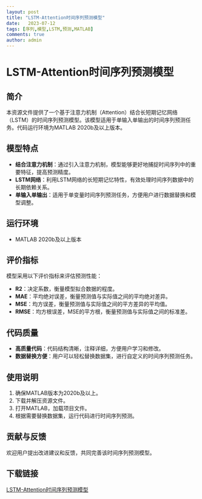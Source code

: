 ```yaml
---
layout: post
title: "LSTM-Attention时间序列预测模型"
date:   2023-07-12
tags: [序列,模型,LSTM,预测,MATLAB]
comments: true
author: admin
---
```

# LSTM-Attention时间序列预测模型

## 简介
本资源文件提供了一个基于注意力机制（Attention）结合长短期记忆网络（LSTM）的时间序列预测模型。该模型适用于单输入单输出的时间序列预测任务。代码运行环境为MATLAB 2020b及以上版本。

## 模型特点
- **结合注意力机制**：通过引入注意力机制，模型能够更好地捕捉时间序列中的重要特征，提高预测精度。
- **LSTM网络**：利用LSTM网络的长短期记忆特性，有效处理时间序列数据中的长期依赖关系。
- **单输入单输出**：适用于单变量时间序列预测任务，方便用户进行数据替换和模型调整。

## 运行环境
- MATLAB 2020b及以上版本

## 评价指标
模型采用以下评价指标来评估预测性能：
- **R2**：决定系数，衡量模型拟合数据的程度。
- **MAE**：平均绝对误差，衡量预测值与实际值之间的平均绝对差异。
- **MSE**：均方误差，衡量预测值与实际值之间的平方差异的平均值。
- **RMSE**：均方根误差，MSE的平方根，衡量预测值与实际值之间的标准差。

## 代码质量
- **高质量代码**：代码结构清晰，注释详细，方便用户学习和修改。
- **数据替换方便**：用户可以轻松替换数据集，进行自定义的时间序列预测任务。

## 使用说明
1. 确保MATLAB版本为2020b及以上。
2. 下载并解压资源文件。
3. 打开MATLAB，加载项目文件。
4. 根据需要替换数据集，运行代码进行时间序列预测。

## 贡献与反馈
欢迎用户提出改进建议和反馈，共同完善该时间序列预测模型。

## 下载链接

[LSTM-Attention时间序列预测模型](https://pan.quark.cn/s/142220613418)